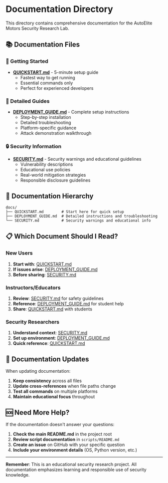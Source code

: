 # Documentation Directory

This directory contains comprehensive documentation for the AutoElite Motors Security Research Lab.

## 📚 Documentation Files

### 🚀 Getting Started

- **[QUICKSTART.md](QUICKSTART.md)** - 5-minute setup guide
  - Fastest way to get running
  - Essential commands only
  - Perfect for experienced developers

### 📖 Detailed Guides

- **[DEPLOYMENT_GUIDE.md](DEPLOYMENT_GUIDE.md)** - Complete setup instructions
  - Step-by-step installation
  - Detailed troubleshooting
  - Platform-specific guidance
  - Attack demonstration walkthrough

### 🔒 Security Information

- **[SECURITY.md](SECURITY.md)** - Security warnings and educational guidelines
  - Vulnerability descriptions
  - Educational use policies
  - Real-world mitigation strategies
  - Responsible disclosure guidelines

## 🎯 Documentation Hierarchy

```
docs/
├── QUICKSTART.md        # Start here for quick setup
├── DEPLOYMENT_GUIDE.md  # Detailed instructions and troubleshooting
└── SECURITY.md          # Security warnings and educational info
```

## 📋 Which Document Should I Read?

### New Users
1. **Start with**: [QUICKSTART.md](QUICKSTART.md)
2. **If issues arise**: [DEPLOYMENT_GUIDE.md](DEPLOYMENT_GUIDE.md)
3. **Before sharing**: [SECURITY.md](SECURITY.md)

### Instructors/Educators
1. **Review**: [SECURITY.md](SECURITY.md) for safety guidelines
2. **Reference**: [DEPLOYMENT_GUIDE.md](DEPLOYMENT_GUIDE.md) for student help
3. **Share**: [QUICKSTART.md](QUICKSTART.md) with students

### Security Researchers
1. **Understand context**: [SECURITY.md](SECURITY.md)
2. **Set up environment**: [DEPLOYMENT_GUIDE.md](DEPLOYMENT_GUIDE.md)
3. **Quick reference**: [QUICKSTART.md](QUICKSTART.md)

## 🔄 Documentation Updates

When updating documentation:

1. **Keep consistency** across all files
2. **Update cross-references** when file paths change
3. **Test all commands** on multiple platforms
4. **Maintain educational focus** throughout

## 🆘 Need More Help?

If the documentation doesn't answer your questions:

1. **Check the main README.md** in the project root
2. **Review script documentation** in `scripts/README.md`
3. **Create an issue** on GitHub with your specific question
4. **Include your environment details** (OS, Python version, etc.)

---

**Remember**: This is an educational security research project. All documentation emphasizes learning and responsible use of security knowledge.
